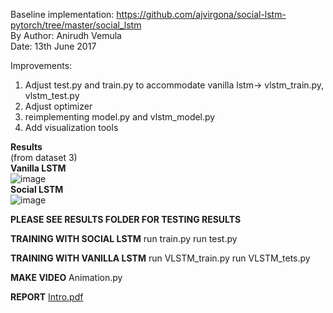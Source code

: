 Baseline implementation: https://github.com/ajvirgona/social-lstm-pytorch/tree/master/social_lstm  
By Author: Anirudh Vemula  
Date: 13th June 2017  

Improvements: 
1. Adjust test.py and train.py to accommodate vanilla lstm-> vlstm_train.py, vlstm_test.py  
2. Adjust optimizer  
3. reimplementing model.py and vlstm_model.py  
4. Add  visualization tools  
              
**Results**  
(from dataset 3)  
**Vanilla LSTM**  
![image](https://github.com/xywang0001/Social_LSTM/blob/master/RESULTS/videos/lstm1.gif)  
**Social LSTM**  
![image](https://github.com/xywang0001/Social_LSTM/blob/master/RESULTS/videos/s1.gif)  

**PLEASE SEE RESULTS FOLDER FOR TESTING RESULTS**


**TRAINING WITH SOCIAL LSTM**
run train.py
run test.py

**TRAINING WITH VANILLA LSTM**
run VLSTM_train.py
run VLSTM_tets.py

**MAKE VIDEO**
Animation.py

**REPORT**
[Intro.pdf](https://github.com/xywang0001/Social_LSTM/blob/master/Final_Report_V2.pdf)
